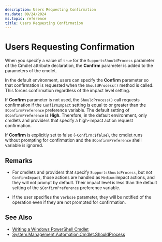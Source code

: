 ```yaml
---
description: Users Requesting Confirmation
ms.date: 09/24/2024
ms.topic: reference
title: Users Requesting Confirmation
---
```

# Users Requesting Confirmation

When you specify a value of `true` for the `SupportsShouldProcess` parameter of the Cmdlet attribute
declaration, the **Confirm** parameter is added to the parameters of the cmdlet.

In the default environment, users can specify the **Confirm** parameter so that confirmation is
requested when the `ShouldProcess()` method is called. This forces confirmation regardless of the
impact level setting.

If **Confirm** parameter is not used, the `ShouldProcess()` call requests confirmation if the
`ConfirmImpact` setting is equal to or greater than the `$ConfirmPreference` preference variable.
The default setting of `$ConfirmPreference` is **High**. Therefore, in the default environment, only
cmdlets and providers that specify a high-impact action request confirmation.

If **Confirm** is explicitly set to false (`-Confirm:$false`), the cmdlet runs without prompting for
confirmation and the `$ConfirmPreference` shell variable is ignored.

## Remarks

- For cmdlets and providers that specify `SupportsShouldProcess`, but not `ConfirmImpact`, those
  actions are handled as `Medium` impact actions, and they will not prompt by default. Their impact
  level is less than the default setting of the `$ConfirmPreference` preference variable.

- If the user specifies the `Verbose` parameter, they will be notified of the operation even if they
  are not prompted for confirmation.

## See Also

- [Writing a Windows PowerShell Cmdlet](./writing-a-windows-powershell-cmdlet.md)
- [System.Management.Automation.Cmdlet.ShouldProcess](/dotnet/api/System.Management.Automation.Cmdlet.ShouldProcess)
